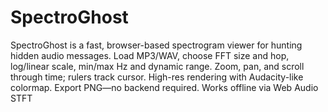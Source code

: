 # SpectroGhost
SpectroGhost is a fast, browser-based spectrogram viewer for hunting hidden audio messages. Load MP3/WAV, choose FFT size and hop, log/linear scale, min/max Hz and dynamic range. Zoom, pan, and scroll through time; rulers track cursor. High-res rendering with Audacity-like colormap. Export PNG—no backend required. Works offline via Web Audio STFT
